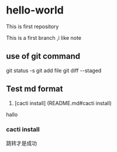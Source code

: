 # hello-world
This is first repository

This is a first branch ,i like note
## use of git command
git status -s 
git add file
git diff --staged

## Test md format

1. [cacti install] (README.md#cacti install)

hallo


### cacti install
跳转才是成功
